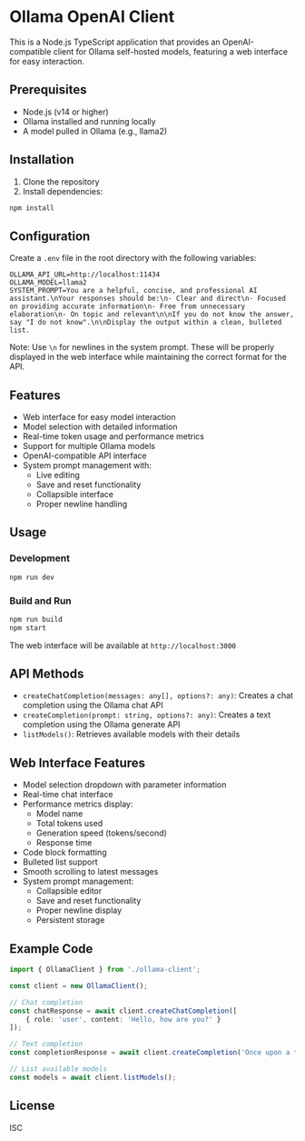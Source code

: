 # Ollama OpenAI Client

This is a Node.js TypeScript application that provides an OpenAI-compatible client for Ollama self-hosted models, featuring a web interface for easy interaction.

## Prerequisites

- Node.js (v14 or higher)
- Ollama installed and running locally
- A model pulled in Ollama (e.g., llama2)

## Installation

1. Clone the repository
2. Install dependencies:
```bash
npm install
```

## Configuration

Create a `.env` file in the root directory with the following variables:
```
OLLAMA_API_URL=http://localhost:11434
OLLAMA_MODEL=llama2
SYSTEM_PROMPT=You are a helpful, concise, and professional AI assistant.\nYour responses should be:\n- Clear and direct\n- Focused on providing accurate information\n- Free from unnecessary elaboration\n- On topic and relevant\n\nIf you do not know the answer, say "I do not know".\n\nDisplay the output within a clean, bulleted list.
```

Note: Use `\n` for newlines in the system prompt. These will be properly displayed in the web interface while maintaining the correct format for the API.

## Features

- Web interface for easy model interaction
- Model selection with detailed information
- Real-time token usage and performance metrics
- Support for multiple Ollama models
- OpenAI-compatible API interface
- System prompt management with:
  - Live editing
  - Save and reset functionality
  - Collapsible interface
  - Proper newline handling

## Usage

### Development
```bash
npm run dev
```

### Build and Run
```bash
npm run build
npm start
```

The web interface will be available at `http://localhost:3000`

## API Methods

- `createChatCompletion(messages: any[], options?: any)`: Creates a chat completion using the Ollama chat API
- `createCompletion(prompt: string, options?: any)`: Creates a text completion using the Ollama generate API
- `listModels()`: Retrieves available models with their details

## Web Interface Features

- Model selection dropdown with parameter information
- Real-time chat interface
- Performance metrics display:
  - Model name
  - Total tokens used
  - Generation speed (tokens/second)
  - Response time
- Code block formatting
- Bulleted list support
- Smooth scrolling to latest messages
- System prompt management:
  - Collapsible editor
  - Save and reset functionality
  - Proper newline display
  - Persistent storage

## Example Code

```typescript
import { OllamaClient } from './ollama-client';

const client = new OllamaClient();

// Chat completion
const chatResponse = await client.createChatCompletion([
    { role: 'user', content: 'Hello, how are you?' }
]);

// Text completion
const completionResponse = await client.createCompletion('Once upon a time');

// List available models
const models = await client.listModels();
```

## License

ISC 